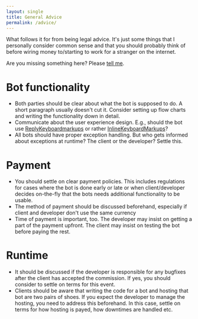 ```yaml
---
layout: single
title: General Advice
permalink: /advice/
---
```


What follows it for from being legal advice. It's just some things that I personally consider common sense and that you should probably think of before wiring money to/starting to work for a stranger on the internet.

Are you missing something here? Please [tell me](https://github.com/TGBotDevList/tgbotdevlist.github.io/issues/new/choose).

# Bot functionality

* Both parties should be clear about what the bot is supposed to do. A short paragraph usually doesn't cut it. Consider setting up flow charts and writing the functionality down in detail.
* Communicate about the user experience design. E.g., should the bot use [ReplyKeyboardmarkups](https://core.telegram.org/bots/#keyboards) or rather [InlineKeyboardMarkups](https://core.telegram.org/bots/#inline-keyboards-and-on-the-fly-updating)?
* All bots should have proper exception handling. But who gets informed about exceptions at runtime? The client or the developer? Settle this.

# Payment

* You should settle on clear payment policies. This includes regulations for cases where the bot is done early or late or when client/developer decides on-the-fly that the bots needs additional functionality to be usable.
* The method of payment should be discussed beforehand, especially if client and developer don't use the same currency
* Time of payment is important, too. The developer may insist on getting a part of the payment upfront. The client may insist on testing the bot before paying the rest.

# Runtime

* It should be discussed if the developer is responsible for any bugfixes after the client has accepted the commission. If yes, you should consider to settle on terms for this event.
* Clients should be aware that writing the code for a bot and hosting that bot are two pairs of shoes. If you expect the developer to manage the hosting, you need to address this beforehand. In this case, settle on terms for how hosting is payed, how downtimes are handled etc.
